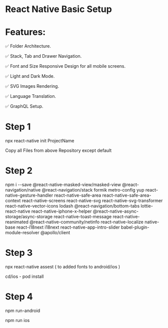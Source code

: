 # React Native Basic Setup

# Features:

:white_check_mark:  Folder Architecture.

:white_check_mark:  Stack, Tab and Drawer Navigation.

:white_check_mark:  Font and Size Responsive Design for all mobile screens.

:white_check_mark: Light and Dark Mode.

:white_check_mark: SVG Images Rendering.

:white_check_mark: Language Translation.

:white_check_mark: GraphQL Setup.


# Step 1

npx react-native init ProjectName

Copy all Files from above Repository except default

# Step 2

npm i --save @react-native-masked-view/masked-view @react-navigation/native @react-navigation/stack formik metro-config yup react-native-gesture-handler react-native-safe-area react-native-safe-area-context react-native-screens react-native-svg react-native-svg-transformer react-native-vector-icons lodash @react-navigation/bottom-tabs lottie-react-native react-native-iphone-x-helper @react-native-async-storage/async-storage react-native-toast-message react-native-reanimated @react-native-community/netinfo react-native-localize native-base react-i18next i18next react-native-app-intro-slider babel-plugin-module-resolver @apollo/client 

# Step 3


 npx react-native assest ( to added fonts to android/ios )
 
 cd/ios - pod install

# Step 4

npm run-android

npm run ios


